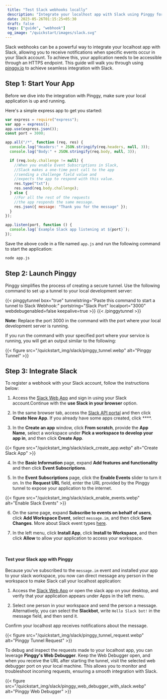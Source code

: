 ```yaml
---
 title: "Test Slack webhooks locally" 
 description: "Integrate your localhost app with Slack using Pinggy for seamless webhook testing and real-time notifications."
 date: 2023-05-26T01:15:25+05:30 
 draft: false 
 tags: ["guide", "webhook"]
 og_image: "/quickstart/images/slack.svg"
---
```


Slack webhooks can be a powerful way to integrate your localhost app with Slack, allowing you to receive notifications when specific events occur in your Slack account. To achieve this, your application needs to be accessible through an HTTPS endpoint. This guide will walk you through using [pinggy.io](https://pinggy.io) to achieve seamless integration with Slack.

## Step 1: Start Your App

Before we dive into the integration with Pinggy, make sure your local application is up and running.

Here's a simple express app to get you started:

```javascript
var express = require("express");
var app = express();
app.use(express.json());
const port = 3000;

app.all("/*", function (req, res) {
  console.log("Headers:" + JSON.stringify(req.headers, null, 3));
  console.log("Body:" + JSON.stringify(req.body, null, 3));

  if (req.body.challenge != null) {
    //When you enable Event Subscriptions in Slack,
    //Slack makes a one-time post call to the app
    //sending a challenge field value and
    //expects the app to respond with this value.
    res.type("txt");
    res.send(req.body.challenge);
  } else {
    //For all the rest of the requests
    //the app responds the same message.
    res.json({ message: "Thank you for the message" });
  }
});

app.listen(port, function () {
  console.log(`Example Slack app listening at ${port}`);
});
```

Save the above code in a file named `app.js` and run the following command to start the application:

```bash
node app.js
```

## Step 2: Launch Pinggy

Pinggy simplifies the process of creating a secure tunnel. Use the following command to set up a tunnel to your local development server:

{{< pinggytunnel box="true" tunnelstring="Paste this command to start a tunnel to Slack Webhook:" portstring="Slack Port" localport="3000" webdebugenabled=false keepalive=true >}}
{{< /pinggytunnel >}}

**Note:** Replace the port 3000 in the command with the port where your local development server is running.

If you run the command with your specified port where your service is running, you will get an output similar to the following:

{{< figure src="/quickstart_img/slack/pinggy_tunnel.webp" alt="Pinggy Tunnel" >}}

## Step 3: Integrate Slack

To register a webhook with your Slack account, follow the instructions below:

1. Access the [Slack Web App](https://app.slack.com) and sign in using your Slack account.Continue with the **use Slack in your browser** option.

2. In the same browser tab, access the [Slack API portal](https://api.slack.com/apps) and then click **Create New App**. If you already have some apps created, click \*\*\*\*.

3. In the **Create an app** window, click **From scratch**, provide the **App Name**, select a workspace under **Pick a workspace to develop your app in**, and then click **Create App**.

{{< figure src="/quickstart_img/slack/slack_create_app.webp" alt="Create Slack App" >}}

4. In the **Basic Information** page, expand **Add features and functionality** and then click **Event Subscriptions**.

5. In the **Event Subscriptions** page, click the **Enable Events** slider to turn it on. In the **Request URL** field, enter the URL provided by the Pinggy tunnel to expose your application to the internet.

{{< figure src="/quickstart_img/slack/slack_enable_events.webp" alt="Enable Slack Events" >}}

6. On the same page, expand **Subscribe to events on behalf of users**, click **Add Workspace Event**, select `message.im`, and then click **Save Changes**. More about Slack event types [here](https://api.slack.com/events).

7. In the left menu, click **Install App**, click **Install to Workspace**, and then click **Allow** to allow your application to access your workspace.

</br>

#### Test your Slack app with Pinggy

Because you've subscribed to the `message.im` event and installed your app to your slack workspace, you now can direct message any person in the workspace to make Slack call your localhost application:

1. Access the [Slack Web App](https://app.slack.com) or open the slack app on your desktop, and verify that your application appears under Apps in the left menu.

2. Select one person in your workspace and send the person a message. Alternatively, you can select the **Slackbot**, write `Hello Slack bot!` in the message field, and then send it.

Confirm your localhost app receives notifications about the message.

{{< figure src="/quickstart_img/slack/pinggy_tunnel_request.webp" alt="Pinggy Tunnel Request" >}}

To debug and inspect the requests made to your localhost app, you can leverage **Pinggy's Web Debugger**. Keep the Web Debugger open, and when you receive the URL after starting the tunnel, visit the selected web debugger port on your local machine. This allows you to monitor and troubleshoot incoming requests, ensuring a smooth integration with Slack.

{{< figure src="/quickstart_img/slack/pinggy_web_debugger_with_slack.webp" alt="Pinggy Web Debugger" >}}
